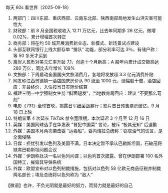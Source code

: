 每天 60s 看世界（2025-09-18）

1. 两部门：四川东部、重庆西部、云南东北部、陕西南部局地发生山洪灾害可能性大
2. 财政部：前 8 月全国税收收入 12.11 万亿元，比去年同期多 26 亿元，微增 0.02%，累计增幅首次转正
3. 商务部：将在约 50 城开展消费新业态、新模式、新场景试点建设
4. 头部互联网银行上线大额存单 “排队” 功能，部分利率可达 3％，有储户称：等 50 多天才买到
5. 离岸人民币对美元汇率升破 7.1，创逾十个月新高；A 股年内累计成交额高达 280 万亿，同比去年增长 109%
6. 文旅部：下周启动全国国庆文旅消费月，各地将发放超 3.3 亿元消费补贴
7. 网友称江西景德镇一酒店国庆房价从 90 涨至 1000 元，涨幅超十倍，酒店回应：非最终价，入住按当日实际价结算
8. 福建三明一中学强制女生剪 “斜面短发”，当地教育局回应：建议 “不要那么苛刻”
9. 电影《731》全球首映，揭露日军细菌战暴行；影片首日预售票房破亿，9 月 18 日上映
10. 特朗普第 4 次延长 TikTok 禁令宽限期，本次延迟 3 个月至 12 月 16 日
11. 英媒：美国网球选手在华发表 “冒犯中国菜” 言论，被斥 “极其无知” 后道歉
12. 外媒：美国本月两次袭击委 “运毒船”，委内瑞拉总统称：窃取油气的谎言，是全面侵略
13. 日媒：担忧引发以色列及美国不满，日本决定暂不承认巴勒斯坦国，石破茂将缺席巴勒斯坦问题会议
14. 外媒：伊朗称处决一名以色列间谍；以色列首次披露，曾在伊朗部署 100 名外国特工，摧毁其导弹系统
15. 外媒：欧盟宣布对以色列制裁措施，包括对以色列 58 亿欧元商品征税并制裁两名部长；埃及总统将以色列称为 “敌人”

【微语】也许，不负光阴就是最好的努力，而努力就是最好的自己